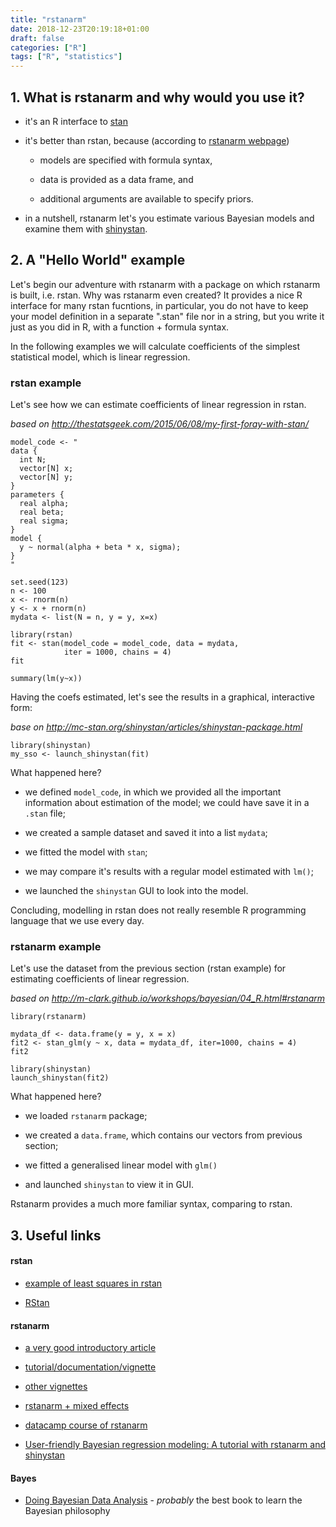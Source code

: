 ```yaml
---
title: "rstanarm"
date: 2018-12-23T20:19:18+01:00
draft: false
categories: ["R"]
tags: ["R", "statistics"]
---
```


## 1. What is rstanarm and why would you use it?

* it's an R interface to [stan](https://mc-stan.org/)

* it's better than rstan, because (according to [rstanarm webpage](https://mc-stan.org/users/interfaces/rstanarm))

    * models are specified with formula syntax,

    * data is provided as a data frame, and

    * additional arguments are available to specify priors.

* in a nutshell, rstanarm let's you estimate various Bayesian models and examine them with [shinystan](https://mc-stan.org/users/interfaces/shinystan).

## 2. A "Hello World" example

Let's begin our adventure with rstanarm with a package on which rstanarm is built, i.e. rstan. Why was rstanarm even created? It provides a nice R interface for many rstan fucntions, in particular, you do not have to keep your model definition in a separate ".stan" file nor in a string, but you write it just as you did in R, with a function + formula syntax. 

In the following examples we will calculate coefficients of the simplest statistical model, which is linear regression.

### rstan example

Let's see how we can estimate coefficients of linear regression in rstan.

*based on http://thestatsgeek.com/2015/06/08/my-first-foray-with-stan/*

```
model_code <- "
data {
  int N;
  vector[N] x;
  vector[N] y;
}
parameters {
  real alpha;
  real beta;
  real sigma;
}
model {
  y ~ normal(alpha + beta * x, sigma);
}
"

set.seed(123)
n <- 100
x <- rnorm(n)
y <- x + rnorm(n)
mydata <- list(N = n, y = y, x=x)

library(rstan)
fit <- stan(model_code = model_code, data = mydata, 
            iter = 1000, chains = 4)
fit

summary(lm(y~x))
```

Having the coefs estimated, let's see the results in a graphical, interactive form:

*base on http://mc-stan.org/shinystan/articles/shinystan-package.html*

```
library(shinystan)
my_sso <- launch_shinystan(fit)
```

What happened here?

* we defined `model_code`, in which we provided all the important information about estimation of the model; we could have save it in a `.stan` file;

* we created a sample dataset and saved it into a list `mydata`;

* we fitted the model with `stan`;

* we may compare it's results with a regular model estimated with `lm()`;

* we launched the `shinystan` GUI to look into the model.

Concluding, modelling in rstan does not really resemble R programming language that we use every day.

### rstanarm example

Let's use the dataset from the previous section (rstan example) for estimating coefficients of linear regression.

*based on http://m-clark.github.io/workshops/bayesian/04_R.html#rstanarm*

```
library(rstanarm)

mydata_df <- data.frame(y = y, x = x)
fit2 <- stan_glm(y ~ x, data = mydata_df, iter=1000, chains = 4)
fit2

library(shinystan)
launch_shinystan(fit2)
```

What happened here?

* we loaded `rstanarm` package;

* we created a `data.frame`, which contains our vectors from previous section;

* we fitted a generalised linear model with `glm()`

* and launched `shinystan` to view it in GUI.

Rstanarm provides a much more familiar syntax, comparing to rstan.

## 3. Useful links

#### rstan

* [example of least squares in rstan](http://thestatsgeek.com/2015/06/08/my-first-foray-with-stan/)

* [RStan](https://mc-stan.org/users/interfaces/rstan.html)

#### rstanarm

* [a very good introductory article](http://m-clark.github.io/workshops/bayesian/04_R.html#rstanarm)

* [tutorial/documentation/vignette](https://cran.r-project.org/web/packages/rstanarm/vignettes/rstanarm.html)

* [other vignettes](http://mc-stan.org/rstanarm/articles/)

* [rstanarm + mixed effects](http://kemacdonald.com/materials/langcog_rstanarm_tutorial_sleep.nb.html)

* [datacamp course of rstanarm](https://www.datacamp.com/courses/bayesian-regression-modeling-with-rstanarm)

* [User-friendly Bayesian regression modeling: A tutorial with rstanarm and shinystan](http://www.tqmp.org/RegularArticles/vol14-2/p099/p099.pdf)

#### Bayes

* [Doing Bayesian Data Analysis](https://www.goodreads.com/book/show/9003187-doing-bayesian-data-analysis) - *probably* the best book to learn the Bayesian philosophy
